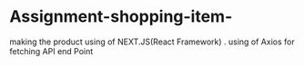 # Assignment-shopping-item-
making the product using of NEXT.JS(React Framework) . using of Axios for fetching API end Point
